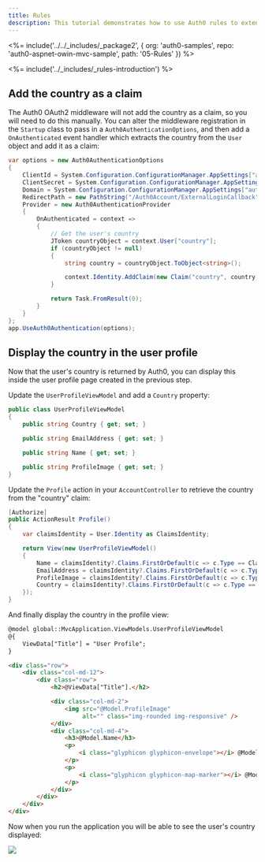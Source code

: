 ```yaml
---
title: Rules
description: This tutorial demonstrates how to use Auth0 rules to extend what Auth0 has to offer.
---
```


<%= include('../../_includes/_package2', {
  org: 'auth0-samples',
  repo: 'auth0-aspnet-owin-mvc-sample',
  path: '05-Rules'
}) %>

<%= include('../_includes/_rules-introduction') %>

## Add the country as a claim

The Auth0 OAuth2 middleware will not add the country as a claim, so you will need to do this manually. You can alter the middleware registration in the `Startup` class to pass in a `Auth0AuthenticationOptions`, and then add a `OnAuthenticated` event handler which extracts the country from the `User` object and add it as a claim:

```csharp
var options = new Auth0AuthenticationOptions
{
    ClientId = System.Configuration.ConfigurationManager.AppSettings["auth0:ClientId"],
    ClientSecret = System.Configuration.ConfigurationManager.AppSettings["auth0:ClientSecret"],
    Domain = System.Configuration.ConfigurationManager.AppSettings["auth0:Domain"],
    RedirectPath = new PathString("/Auth0Account/ExternalLoginCallback"),
    Provider = new Auth0AuthenticationProvider
    {
        OnAuthenticated = context =>
        {
            // Get the user's country
            JToken countryObject = context.User["country"];
            if (countryObject != null)
            {
                string country = countryObject.ToObject<string>();

                context.Identity.AddClaim(new Claim("country", country, ClaimValueTypes.String, context.Connection));
            }

            return Task.FromResult(0);
        }
    }
};
app.UseAuth0Authentication(options);
```

## Display the country in the user profile

Now that the user's country is returned by Auth0, you can display this inside the user profile page created in the previous step.

Update the `UserProfileViewModel` and add a `Country` property:

```csharp
public class UserProfileViewModel
{
    public string Country { get; set; }

    public string EmailAddress { get; set; }

    public string Name { get; set; }

    public string ProfileImage { get; set; }
}
```

Update the `Profile` action in your `AccountController` to retrieve the country from the "country" claim:

```csharp
[Authorize]
public ActionResult Profile()
{
    var claimsIdentity = User.Identity as ClaimsIdentity;

    return View(new UserProfileViewModel()
    {
        Name = claimsIdentity?.Claims.FirstOrDefault(c => c.Type == ClaimTypes.Name)?.Value,
        EmailAddress = claimsIdentity?.Claims.FirstOrDefault(c => c.Type == ClaimTypes.Email)?.Value,
        ProfileImage = claimsIdentity?.Claims.FirstOrDefault(c => c.Type == "picture")?.Value,
        Country = claimsIdentity?.Claims.FirstOrDefault(c => c.Type == "country")?.Value
    });
}
```

And finally display the country in the profile view:

```html
@model global::MvcApplication.ViewModels.UserProfileViewModel
@{
    ViewData["Title"] = "User Profile";
}

<div class="row">
    <div class="col-md-12">
        <div class="row">
            <h2>@ViewData["Title"].</h2>

            <div class="col-md-2">
                <img src="@Model.ProfileImage"
                     alt="" class="img-rounded img-responsive" />
            </div>
            <div class="col-md-4">
                <h3>@Model.Name</h3>
                <p>
                    <i class="glyphicon glyphicon-envelope"></i> @Model.EmailAddress
                </p>
                <p>
                    <i class="glyphicon glyphicon-map-marker"></i> @Model.Country
                </p>
            </div>
        </div>
    </div>
</div>
```

Now when you run the application you will be able to see the user's country displayed:

![](/media/articles/server-platforms/aspnet-owin/user-profile-country.png)
